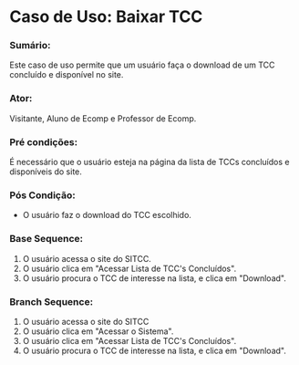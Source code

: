 # Caso de Uso: Baixar TCC

### Sumário: 
Este caso de uso permite que um usuário faça o download de um TCC concluído e disponível no site.

### Ator:
Visitante, Aluno de Ecomp e Professor de Ecomp.

### Pré condições: 
É necessário que o usuário esteja na página da lista de TCCs concluídos e disponíveis do site.

### Pós Condição:
- O usuário faz o download do TCC escolhido.

### Base Sequence:
1) O usuário acessa o site do SITCC.
2) O usuário clica em "Acessar Lista de TCC's Concluídos".
3) O usuário procura o TCC de interesse na lista, e clica em "Download".


### Branch Sequence:
1) O usuário acessa o site do SITCC
2) O usuário clica em "Acessar o Sistema".
3) O usuário clica em "Acessar Lista de TCC's Concluídos".
4) O usuário procura o TCC de interesse na lista, e clica em "Download".
